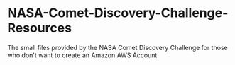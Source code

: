 # NASA-Comet-Discovery-Challenge-Resources
The small files provided by the NASA Comet Discovery Challenge for those who don't want to create an Amazon AWS Account
